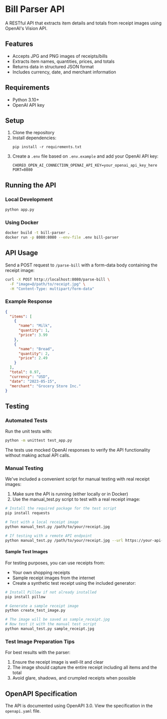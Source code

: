 # Bill Parser API

A RESTful API that extracts item details and totals from receipt images using OpenAI's Vision API.

## Features

- Accepts JPG and PNG images of receipts/bills
- Extracts item names, quantities, prices, and totals
- Returns data in structured JSON format
- Includes currency, date, and merchant information

## Requirements

- Python 3.10+
- OpenAI API key

## Setup

1. Clone the repository
2. Install dependencies:
   ```
   pip install -r requirements.txt
   ```
3. Create a `.env` file based on `.env.example` and add your OpenAI API key:
   ```
   CHOREO_OPEN_AI_CONNECTION_OPENAI_API_KEY=your_openai_api_key_here
   PORT=8080
   ```

## Running the API

### Local Development

```bash
python app.py
```

### Using Docker

```bash
docker build -t bill-parser .
docker run -p 8080:8080 --env-file .env bill-parser
```

## API Usage

Send a POST request to `/parse-bill` with a form-data body containing the receipt image:

```bash
curl -X POST http://localhost:8080/parse-bill \
  -F "image=@/path/to/receipt.jpg" \
  -H "Content-Type: multipart/form-data"
```

### Example Response

```json
{
  "items": [
    {
      "name": "Milk",
      "quantity": 1,
      "price": 3.99
    },
    {
      "name": "Bread",
      "quantity": 2,
      "price": 2.49
    }
  ],
  "total": 8.97,
  "currency": "USD",
  "date": "2023-05-15",
  "merchant": "Grocery Store Inc."
}
```

## Testing

### Automated Tests

Run the unit tests with:

```bash
python -m unittest test_app.py
```

The tests use mocked OpenAI responses to verify the API functionality without making actual API calls.

### Manual Testing

We've included a convenient script for manual testing with real receipt images:

1. Make sure the API is running (either locally or in Docker)
2. Use the manual_test.py script to test with a real receipt image:

```bash
# Install the required package for the test script
pip install requests

# Test with a local receipt image
python manual_test.py /path/to/your/receipt.jpg

# If testing with a remote API endpoint
python manual_test.py /path/to/your/receipt.jpg --url https://your-api-url.com/parse-bill
```

#### Sample Test Images

For testing purposes, you can use receipts from:
- Your own shopping receipts
- Sample receipt images from the internet
- Create a synthetic test receipt using the included generator:

```bash
# Install Pillow if not already installed
pip install pillow

# Generate a sample receipt image
python create_test_image.py

# The image will be saved as sample_receipt.jpg
# Now test it with the manual test script
python manual_test.py sample_receipt.jpg
```

### Test Image Preparation Tips

For best results with the parser:
1. Ensure the receipt image is well-lit and clear
2. The image should capture the entire receipt including all items and the total
3. Avoid glare, shadows, and crumpled receipts when possible

## OpenAPI Specification

The API is documented using OpenAPI 3.0. View the specification in the `openapi.yaml` file.